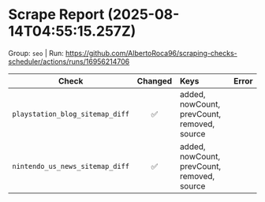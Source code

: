 # Scrape Report (2025-08-14T04:55:15.257Z)

Group: `seo`  |  Run: https://github.com/AlbertoRoca96/scraping-checks-scheduler/actions/runs/16956214706

| Check | Changed | Keys | Error |
|---|:---:|:--|:--|
| `playstation_blog_sitemap_diff` | ✅ | added, nowCount, prevCount, removed, source |  |
| `nintendo_us_news_sitemap_diff` | ✅ | added, nowCount, prevCount, removed, source |  |

